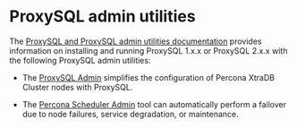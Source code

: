 # ProxySQL admin utilities

The [ProxySQL and ProxySQL admin utilities documentation](https://docs.percona.com/proxysql/index.html) provides information on installing and running ProxySQL 1.x.x or ProxySQL 2.x.x with the following ProxySQL admin utilities: 

* The [ProxySQL Admin](https://docs.percona.com/proxysql/v2-config.html) simplifies the configuration of Percona XtraDB Cluster nodes with ProxySQL.
  
* The [Percona Scheduler Admin](https://docs.percona.com/proxysql/psa-scheduler.html) tool can automatically perform a failover due to node failures, service degradation, or maintenance.